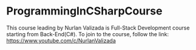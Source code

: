 # ProgrammingInCSharpCourse
This course leading by Nurlan Valizada is Full-Stack Development course starting from Back-End(C#).
To join to the course, follow the link:
https://www.youtube.com/c/NurlanValizada
